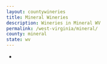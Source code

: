 ```yaml
---
layout: countywineries
title: Mineral Wineries
description: Wineries in Mineral WV
permalink: /west-virginia/mineral/
county: mineral
state: wv
---
```

-
